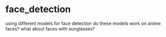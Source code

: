 # face_detection

using different models for face detection
do these models work on anime faces? what about faces with sunglasses?
